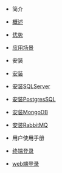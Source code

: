 * 简介
* [概述](简介/概述.md)
* [优势](简介/优势.md)
* [应用场景](简介/应用场景.md)

* 安装
* [安装](安装.md)
* [安装SQLServer](附录/安装SQLServer.md)
* [安装PostgresSQL](附录/安装PostgresSQL.md)
* [安装MongoDB](附录/安装MongoDB.md)
* [安装RabbitMQ](附录/安装RabbitMQ.md)

* 用户使用手册
* [终端登录](用户使用手册/终端/登录.md)
* [web端登录](用户使用手册/Web端/登录.md)